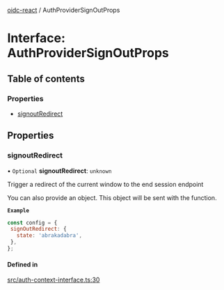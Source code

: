[oidc-react](../README.md) / AuthProviderSignOutProps

# Interface: AuthProviderSignOutProps

## Table of contents

### Properties

- [signoutRedirect](AuthProviderSignOutProps.md#signoutredirect)

## Properties

### signoutRedirect

• `Optional` **signoutRedirect**: `unknown`

Trigger a redirect of the current window to the end session endpoint

You can also provide an object. This object will be sent with the
function.

**`Example`**

```javascript
const config = {
 signOutRedirect: {
   state: 'abrakadabra',
 },
};
```

#### Defined in

[src/auth-context-interface.ts:30](https://github.com/bjerkio/oidc-react/blob/main/src/auth-context-interface.ts#L30)
